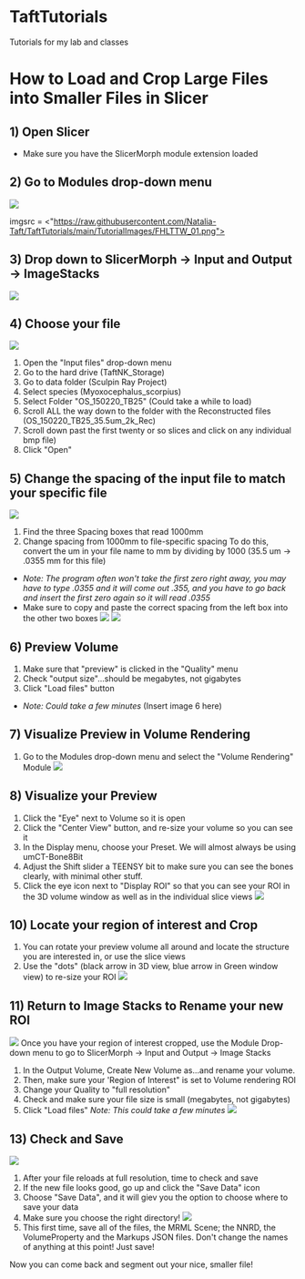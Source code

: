 # TaftTutorials
Tutorials for my lab and classes

# How to Load and Crop Large Files into Smaller Files in Slicer

## 1) Open Slicer
- Make sure you have the SlicerMorph module extension loaded

## 2) Go to Modules drop-down menu
![](FHLTTW_01)

imgsrc = <"https://raw.githubusercontent.com/Natalia-Taft/TaftTutorials/main/TutorialImages/FHLTTW_01.png">

## 3) Drop down to SlicerMorph -> Input and Output -> ImageStacks
![](FHLTTW_02)

## 4) Choose your file
![](FHLTTW_03)
1) Open the "Input files" drop-down menu
1) Go to the hard drive (TaftNK_Storage)
2) Go to data folder (Sculpin Ray Project)
3) Select species (Myoxocephalus_scorpius)
4) Select Folder "OS_150220_TB25"
(Could take a while to load)
5) Scroll ALL the way down to the folder with the Reconstructed files (OS_150220_TB25_35.5um_2k_Rec)
6) Scroll down past the first twenty or so slices and click on any individual bmp file)
7) Click "Open"

## 5) Change the spacing of the input file to match your specific file
![](FHLTTW_04) 
1) Find the three Spacing boxes that read 1000mm
2) Change spacing from 1000mm to file-specific spacing To do this, convert the um in your file name to mm by dividing by 1000 (35.5 um -> .0355 mm for this file)
- *Note: The program often won't take the first zero right away, you may have to type .0355 and it will come out .355, and you have to go back and insert the first zero again so it will read .0355*
-  Make sure to copy and paste the correct spacing from the left box into the other two boxes
![](FHLTTW_05) 
![](FHLTTW_06) 

## 6) Preview Volume
1) Make sure that "preview" is clicked in the "Quality" menu
2) Check "output size"...should be megabytes, not gigabytes
3) Click "Load files" button
- *Note: Could take a few minutes*
(Insert image 6 here)

## 7) Visualize Preview in Volume Rendering
1) Go to the Modules drop-down menu and select the "Volume Rendering" Module
![](FHLTTW_07) 


## 8) Visualize your Preview
1) Click the "Eye" next to Volume so it is open
2) Click the "Center View" button, and re-size your volume so you can see it
3) In the Display menu, choose your Preset. We will almost always be using umCT-Bone8Bit
4) Adjust the Shift slider a TEENSY bit to make sure you can see the bones clearly, with minimal other stuff.
5) Click the eye icon next to "Display ROI" so that you can see your ROI in the 3D volume window as well as in the individual slice views
![](FHLTTW_08) 

## 10) Locate your region of interest and Crop
1) You can rotate your preview volume all around and locate the structure you are interested in, or use the slice views
2) Use the "dots" (black arrow in 3D view, blue arrow in Green window view) to re-size your ROI 
![](FHLTTW_09) 

## 11) Return to Image Stacks to Rename your new ROI
![](FHLTTW_10) 
Once you have your region of interest cropped, use the Module Drop-down menu to go to 
SlicerMorph -> Input and Output -> Image Stacks
1)  In the Output Volume, Create New Volume as...and rename your volume. 
2) Then, make sure your 'Region of Interest" is set to Volume rendering ROI
3) Change your Quality to "full resolution"
4) Check and make sure your file size is small (megabytes, not gigabytes)
5) Click "Load files"
*Note: This could take a few minutes*
![](FHLTTW_11) 

## 13) Check and Save
![](FHLTTW_12) 
1) After your file reloads at full resolution, time to check and save
2) If the new file looks good, go up and click the "Save Data" icon
3) Choose "Save Data", and it will giev you the option to choose where to save your data
4) Make sure you choose the right directory!
![](FHLTTW_13) 
5) This first time, save all of the files, the MRML Scene; the NNRD, the VolumeProperty and the Markups JSON files. 
Don't change the names of anything at this point! Just save!

Now you can come back and segment out your nice, smaller file!
